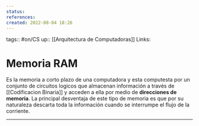 ```yaml
---
status:
references:
created: 2022-08-04 18:26
---
```

tags:: #on/CS 
up:: [[Arquitectura de Computadoras]]
Links: 
# Memoria RAM
Es la memoria a corto plazo de una computadora y esta computesta por un conjunto de circuitos logicos que almacenan información a través de [[Codificacion Binaria]] y acceden a ella por medio de **direcciones de memoria**. La principal desventaja de este tipo de memoria es que por su naturaleza descarta toda la información cuando se interrumpe el flujo de la corriente.
___
